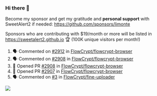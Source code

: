 ### Hi there 👋

Become my sponsor and get my gratitude and **personal support** with SweetAlert2 if needed: https://github.com/sponsors/limonte

Sponsors who are contributing with $19/month or more will be listed in https://sweetalert2.github.io 🏆 (100K unique visitors per month!)

<!--START_SECTION:activity-->
1. 🗣 Commented on [#2912](https://github.com//FlowCrypt/flowcrypt-browser/issues/2912) in [FlowCrypt/flowcrypt-browser](https://github.com//FlowCrypt/flowcrypt-browser)
2. 🗣 Commented on [#2908](https://github.com//FlowCrypt/flowcrypt-browser/issues/2908) in [FlowCrypt/flowcrypt-browser](https://github.com//FlowCrypt/flowcrypt-browser)
3. 💪 Opened PR [#2908](https://github.com//FlowCrypt/flowcrypt-browser/pull/2908) in [FlowCrypt/flowcrypt-browser](https://github.com//FlowCrypt/flowcrypt-browser)
4. 💪 Opened PR [#2907](https://github.com//FlowCrypt/flowcrypt-browser/pull/2907) in [FlowCrypt/flowcrypt-browser](https://github.com//FlowCrypt/flowcrypt-browser)
5. 🗣 Commented on [#3](https://github.com//FlowCrypt/fine-uploader/issues/3) in [FlowCrypt/fine-uploader](https://github.com//FlowCrypt/fine-uploader)
<!--END_SECTION:activity-->

![](https://github-readme-stats.vercel.app/api?username=limonte&theme=vue&show_icons=true)
